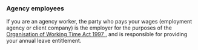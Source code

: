 ###  Agency employees

If you are an agency worker, the party who pays your wages (employment agency
or client company) is the employer for the purposes of the [ Organisation of
Working Time Act 1997
](http://www.irishstatutebook.ie/eli/1997/act/20/enacted/en/html) , and is
responsible for providing your annual leave entitlement.
